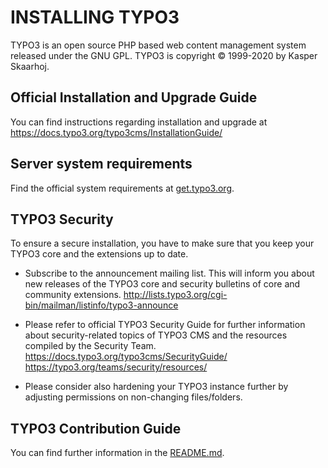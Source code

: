 INSTALLING TYPO3
================

TYPO3 is an open source PHP based web content management system released
under the GNU GPL. TYPO3 is copyright © 1999-2020 by Kasper Skaarhoj.

Official Installation and Upgrade Guide
---------------------------------------

You can find instructions regarding installation and upgrade at
https://docs.typo3.org/typo3cms/InstallationGuide/


Server system requirements
--------------------------

Find the official system requirements at [get.typo3.org](https://get.typo3.org/version/9#system-requirements).

TYPO3 Security
--------------

To ensure a secure installation, you have to make sure that you keep
your TYPO3 core and the extensions up to date.

* Subscribe to the announcement mailing list. This will inform you about
  new releases of the TYPO3 core and security bulletins of core and
  community extensions.
  http://lists.typo3.org/cgi-bin/mailman/listinfo/typo3-announce

* Please refer to official TYPO3 Security Guide for further information
  about security-related topics of TYPO3 CMS and the resources compiled
  by the Security Team. https://docs.typo3.org/typo3cms/SecurityGuide/
  https://typo3.org/teams/security/resources/

* Please consider also hardening your TYPO3 instance further by
  adjusting permissions on non-changing files/folders.

TYPO3 Contribution Guide
------------------------

You can find further information in the
[README.md](README.md#contributing).
